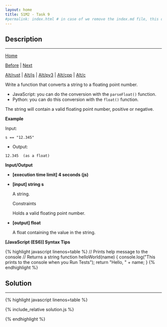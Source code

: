 ```yaml
---
layout: home
title: S1M2 - Task 9
#permalink: index.html # in case of we remove the index.md file, this doc will be the index page
---
```


<div class="row">
<div class="columnStmt" markdown="1">

##  Description
------

[Home](../README.md)

[Before](../S1M2_Task_8/README.md) | [Next](../S1M2_Task_10/README.md)

[Alt/rust](./Alt_rust/README.md) | [Alt/js](./Alt_js/README.html) | [Alt/py3](./Alt_py3/README.md) | [Alt/cpp](./Alt_cpp/README.md) | [Alt/c](./Alt_c/README.md)

Write a function that converts a string to a floating point number.

-   JavaScript: you can do the conversion with the `parseFloat()` function.
-   Python: you can do this conversion with the `float()` function.

The string will contain a valid floating point number, positive or negative.

**Example**

Input:
```
s == "12.345"
```
-   Output:
```
12.345  (as a float)
```

**Input/Output**

* **[execution time limit] 4 seconds (js)**

* **[input] string s**

    A string.

    Constraints

    Holds a valid floating point number.

* **[output] float**

    A float containing the value in the string.

**[JavaScript (ES6)] Syntax Tips**

{% highlight javascript linenos=table %}
// Prints help message to the console
// Returns a string
function helloWorld(name) {
    console.log("This prints to the console when you Run Tests");
    return "Hello, " + name;
}
{% endhighlight %}

</div>
<div class="columnSol" markdown="1">

## Solution
------

{% highlight javascript linenos=table %}

{% include_relative solution.js %}

{% endhighlight %}

</div>
</div>